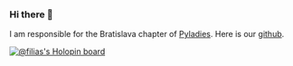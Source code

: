 ### Hi there 👋

I am responsible for the Bratislava chapter of [Pyladies](https://pyladies.com/). Here is our [github](https://github.com/pyladies-bratislava).

[![@filias's Holopin board](https://holopin.me/filias)](https://holopin.io/@filias)

